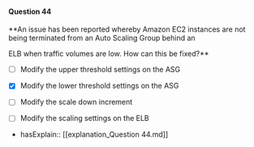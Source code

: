#### Question  44


**An issue has been reported whereby Amazon EC2 instances are not being terminated from an Auto Scaling Group behind an

ELB when traffic volumes are low. How can this be fixed?**


- [ ] Modify the upper threshold settings on the ASG


- [x] Modify the lower threshold settings on the ASG


- [ ] Modify the scale down increment


- [ ] Modify the scaling settings on the ELB



- hasExplain:: [[explanation_Question  44.md]]